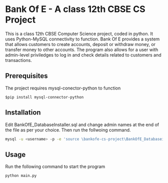# Bank Of E - A class 12th CBSE CS Project

This is a class 12th CBSE Computer Science project, coded in python. It uses Python-MySQL connectivity to function. Bank Of E provides a system that allows customers to create accounts, deposit or withdraw money, or transfer money to other accounts. The program also allows for a user with admin-level priviledges to log in and check details related to customers and transactions. 

## Prerequisites

The project requires mysql-conector-python to function

```
$pip install mysql-connector-python
```

## Installation

Edit BankOfE_DatabaseInstaller.sql and change admin names at the end of the file as per your choice. Then run the follwoing command.
```bash
mysql -u <username> -p -e 'source \bankofe-cs-project\BankOfE_Databaseinstaller.sql;''
```

## Usage

Run the following command to start the program
```bash
python main.py
```